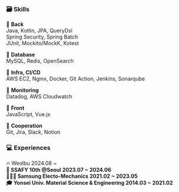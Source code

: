 ### 🗃️ Skills

📌 **Back**<br>
Java, Kotlin, JPA, QueryDsl <br> 
Spring Security, Spring Batch <br>
JUnit, Mockito/MockK, Kotest <br>

📌 **Database**<br>
MySQL, Redis, OpenSearch <br>

📌 **Infra, CI/CD**<br>
AWS EC2, Nginx, Docker, Git Action, Jenkins, Sonarqube <br>

📌 **Monitoring**<br>
Datadog, AWS Cloudwatch <br>

📌 **Front** <br>
JavaScript, Vue.js <br>

📌 **Cooperation**<br>
Git, Jira, Slack, Notion
</div>

### 💻 Experiences

🔥 Weolbu 2024.08 ~ <br>
**📘 SSAFY 10th @Seoul 2023.07 ~ 2024.06**<br>
**👨🏻‍🔬 Samsung Electo-Mechanics 2021.02 ~ 2023.05**<br>
**🎓 Yonsei Univ. Material Science & Engineering 2014.03 ~ 2021.02**



[Java]: https://img.shields.io/badge/Java--FC6D26?style=for-the-badge&logo=java&logoColor=white
[JavaScript]: https://img.shields.io/badge/JavaScript--F7DF1E?style=for-the-badge&logo=JavaScript&logoColor=F7DF1E
[git]: https://img.shields.io/badge/git--F05032?style=for-the-badge&logo=git&logoColor=F05032
[Jira]: https://img.shields.io/badge/Jira--0052CC?style=for-the-badge&logo=jirasoftware&logoColor=0052CC
[mattermost]: https://img.shields.io/badge/mattermost--0058CC?style=for-the-badge&logo=mattermost&logoColor=0058CC
[discord]: https://img.shields.io/badge/discord--5865F2?style=for-the-badge&logo=discord&logoColor=5865F2
[notion]: https://img.shields.io/badge/notion--000000?style=for-the-badge&logo=notion&logoColor=000000
[springboot]: https://img.shields.io/badge/springboot--6DB33F?style=for-the-badge&logo=springboot&logoColor=6DB33F
[Vue.js]: https://img.shields.io/badge/Vue.js--35495E?style=for-the-badge&logo=vuedotjs&logoColor=4FC08D
[Sonarqube]: https://img.shields.io/badge/sonarqube--4E9BCD?style=for-the-badge&logo=sonarqube&logoColor=4E9BCD
[amazonec2]: https://img.shields.io/badge/amazon_ec2--FF9900?style=for-the-badge&logo=amazonec2&logoColor=FF9900
[nginx]: https://img.shields.io/badge/nginx--009639?style=for-the-badge&logo=nginx&logoColor=4FC08D
[redis]: https://img.shields.io/badge/redis--DC382D?style=for-the-badge&logo=redis&logoColor=DC382D
[mysql]: https://img.shields.io/badge/mysql--4479A1?style=for-the-badge&logo=mysql&logoColor=4479A1
[docker]: https://img.shields.io/badge/docker--2496ED?style=for-the-badge&logo=docker&logoColor=2496ED
[jenkins]: https://img.shields.io/badge/jenkins--D24939?style=for-the-badge&logo=jenkins&logoColor=D24939
[amazons3]: https://img.shields.io/badge/amazons3--569A31?style=for-the-badge&logo=amazons3&logoColor=569A31
[jpa]: https://img.shields.io/badge/JPA--6DB33F?style=for-the-badge&logoColor=white
[querydsl]: https://img.shields.io/badge/querydsl--669DF6?style=for-the-badge&logoColor=white
[springsecurity]: https://img.shields.io/badge/SPRINGSECURITY--6DB33F?style=for-the-badge&logo=springsecurity&logoColor=6DB33F
